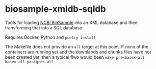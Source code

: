 # biosample-xmldb-sqldb
Tools for loading [NCBI BioSample]([url](https://www.ncbi.nlm.nih.gov/biosample)) into an XML database and then transforming that into a SQL database

Requires Docker, Python and `poetry install`

The Makefile does not provide an `all` target at this point.
If none of the containers are running yet and the downlaods and chunks files have not been created yet,
then a typical flwo would been
`make pre-basex-all basex-all postgres-all`
